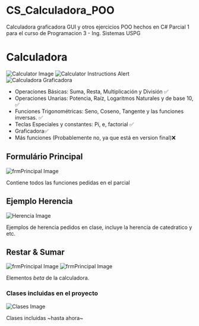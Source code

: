 # CS_Calculadora_POO
Calculadora graficadora GUI y otros ejercicios POO hechos en C#
Parcial 1 para el curso de Programacion 3 - Ing. Sistemas USPG

# Calculadora
![Calculator Image](Images/frmCalculadora.png)
![Calculator Instructions Alert](Images/frmCalculadoraAlert.jpeg)
![Calculadora Graficadora](Images/frmCalculadoraGraficadora.jpeg)
- Operaciones Básicas: Suma, Resta, Multiplicación y División ✅
- Operaciones Unarias: Potencia, Raíz, Logaritmos Naturales y de base 10, ✅
- Funciones Trigonométricas: Seno, Coseno, Tangente y las funciones inversas. ✅
- Teclas Especiales y constantes: Pi, e, factorial ✅
- Graficadora✅
- Más funciones (Probablemente no, ya que está en version final)❌

## Formulário Principal
![frmPrincipal Image](Images/EjemplosPOO.png)

Contiene todos las funciones pedidas en el parcial



## Ejemplo Herencia
![Herencia Image](Images/frmHerenciaCatedratico.png)

Ejemplos de herencia pedidos en clase, incluye la herencia de catedratico y etc.



## Restar & Sumar
![frmPrincipal Image](Images/frmRestar.png)
![frmPrincipal Image](Images/frmSumar.png)

Elementos *beta* de la calculadora. 



### Clases incluidas en el proyecto
![Clases Image](Images/clasesProyecto.png)

Clases incluidas ~hasta ahora~
